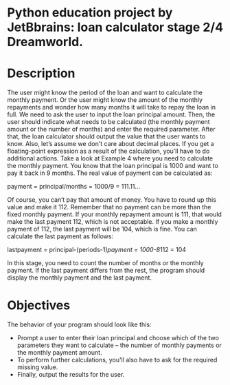 # Python education project by JetBbrains: loan calculator stage 2/4 Dreamworld.
# Description
The user might know the period of the loan and want to calculate the monthly payment. Or the user might know the amount of the monthly repayments and wonder how many months it will take to repay the loan in full.
We need to ask the user to input the loan principal amount. Then, the user should indicate what needs to be calculated (the monthly payment amount or the number of months) and enter the required parameter. After that, the loan calculator should output the value that the user wants to know.
Also, let’s assume we don't care about decimal places. If you get a floating-point expression as a result of the calculation, you’ll have to do additional actions. Take a look at Example 4 where you need to calculate the monthly payment. You know that the loan principal is 1000 and want to pay it back in 9 months. The real value of payment can be calculated as:

payment = principal/months = 1000/9 = 111.11...

Of course, you can’t pay that amount of money. You have to round up this value and make it 112. Remember that no payment can be more than the fixed monthly payment. If your monthly repayment amount is 111, that would make the last payment 112, which is not acceptable. If you make a monthly payment of 112, the last payment will be 104, which is fine. You can calculate the last payment as follows:

lastpayment = principal-(periods-1)*payment = 1000-8*112 = 104

In this stage, you need to count the number of months or the monthly payment. If the last payment differs from the rest, the program should display the monthly payment and the last payment.

# Objectives
The behavior of your program should look like this:
* Prompt a user to enter their loan principal and choose which of the two parameters they want to calculate – the number of monthly payments or the monthly payment amount.
* To perform further calculations, you'll also have to ask for the required missing value.
* Finally, output the results for the user.
